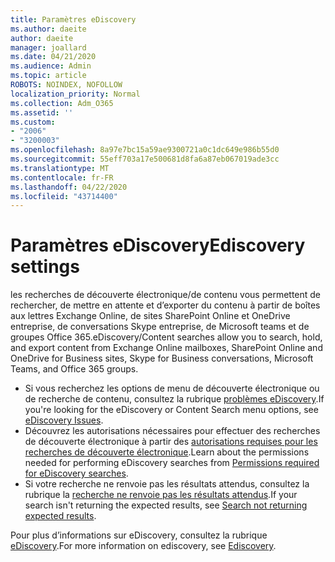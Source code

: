 ```yaml
---
title: Paramètres eDiscovery
ms.author: daeite
author: daeite
manager: joallard
ms.date: 04/21/2020
ms.audience: Admin
ms.topic: article
ROBOTS: NOINDEX, NOFOLLOW
localization_priority: Normal
ms.collection: Adm_O365
ms.assetid: ''
ms.custom:
- "2006"
- "3200003"
ms.openlocfilehash: 8a97e7bc15a59ae9300721a0c1dc649e986b55d0
ms.sourcegitcommit: 55eff703a17e500681d8fa6a87eb067019ade3cc
ms.translationtype: MT
ms.contentlocale: fr-FR
ms.lasthandoff: 04/22/2020
ms.locfileid: "43714400"
---
```

# <a name="ediscovery-settings"></a><span data-ttu-id="56ae2-102">Paramètres eDiscovery</span><span class="sxs-lookup"><span data-stu-id="56ae2-102">Ediscovery settings</span></span>

<span data-ttu-id="56ae2-103">les recherches de découverte électronique/de contenu vous permettent de rechercher, de mettre en attente et d’exporter du contenu à partir de boîtes aux lettres Exchange Online, de sites SharePoint Online et OneDrive entreprise, de conversations Skype entreprise, de Microsoft teams et de groupes Office 365.</span><span class="sxs-lookup"><span data-stu-id="56ae2-103">eDiscovery/Content searches allow you to search, hold, and export content from Exchange Online mailboxes, SharePoint Online and OneDrive for Business sites, Skype for Business conversations, Microsoft Teams, and Office 365 groups.</span></span>

- <span data-ttu-id="56ae2-104">Si vous recherchez les options de menu de découverte électronique ou de recherche de contenu, consultez la rubrique [problèmes eDiscovery](https://docs.microsoft.com/alchemyinsights/ediscovery-issues).</span><span class="sxs-lookup"><span data-stu-id="56ae2-104">If you're looking for the eDiscovery or Content Search menu options, see [eDiscovery Issues](https://docs.microsoft.com/alchemyinsights/ediscovery-issues).</span></span>
- <span data-ttu-id="56ae2-105">Découvrez les autorisations nécessaires pour effectuer des recherches de découverte électronique à partir des [autorisations requises pour les recherches de découverte électronique](https://docs.microsoft.com/alchemyinsights/permissions-required-for-ediscovery-searches).</span><span class="sxs-lookup"><span data-stu-id="56ae2-105">Learn about the permissions needed for performing eDiscovery searches from [Permissions required for eDiscovery searches](https://docs.microsoft.com/alchemyinsights/permissions-required-for-ediscovery-searches).</span></span>
- <span data-ttu-id="56ae2-106">Si votre recherche ne renvoie pas les résultats attendus, consultez la rubrique la [recherche ne renvoie pas les résultats attendus](https://docs.microsoft.com/alchemyinsights/search-not-returning-expected-results).</span><span class="sxs-lookup"><span data-stu-id="56ae2-106">If your search isn't returning the expected results, see [Search not returning expected results](https://docs.microsoft.com/alchemyinsights/search-not-returning-expected-results).</span></span>

<span data-ttu-id="56ae2-107">Pour plus d’informations sur eDiscovery, consultez la rubrique [eDiscovery](https://docs.microsoft.com/office365/securitycompliance/ediscovery).</span><span class="sxs-lookup"><span data-stu-id="56ae2-107">For more information on ediscovery, see [Ediscovery](https://docs.microsoft.com/office365/securitycompliance/ediscovery).</span></span>
